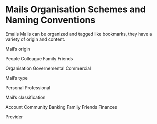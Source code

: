 # Mails Organisation Schemes and Naming Conventions

Emails
Mails can be organized and tagged like bookmarks, they have a variety of origin and content.

Mail’s origin

People
Colleague
Family
Friends

Organisation
Governemental
Commercial

Mail’s type

Personal
Professional

Mail’s classification

Account
Community
Banking
Family
Friends
Finances

Provider
